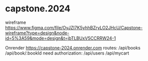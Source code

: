 # capstone.2024

wireframe
https://www.figma.com/file/OyJZI7K5yhhBZryLO2JHcU/Capstone-wireframe?type=design&node-id=5%3A59&mode=design&t=jbTLBUxV5CCRRW24-1

Onrender
https://capstone-2024.onrender.com
routes:
/api/books
/api/book/:bookId
need authorization:
/api/users
/api/mycart
